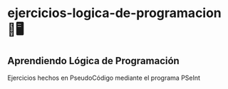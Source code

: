 # ejercicios-logica-de-programacion 🤔🖥️
## Aprendiendo Lógica de Programación
Ejercicios hechos en PseudoCódigo mediante el programa PSeInt
